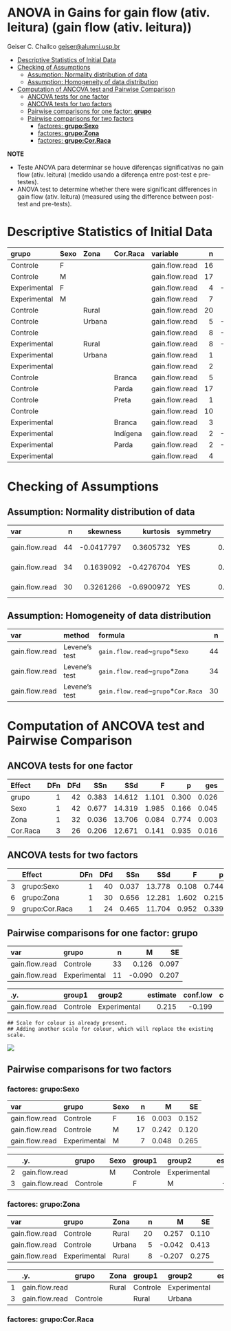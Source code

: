 ANOVA in Gains for gain flow (ativ. leitura) (gain flow (ativ. leitura))
================
Geiser C. Challco <geiser@alumni.usp.br>

- [Descriptive Statistics of Initial
  Data](#descriptive-statistics-of-initial-data)
- [Checking of Assumptions](#checking-of-assumptions)
  - [Assumption: Normality distribution of
    data](#assumption-normality-distribution-of-data)
  - [Assumption: Homogeneity of data
    distribution](#assumption-homogeneity-of-data-distribution)
- [Computation of ANCOVA test and Pairwise
  Comparison](#computation-of-ancova-test-and-pairwise-comparison)
  - [ANCOVA tests for one factor](#ancova-tests-for-one-factor)
  - [ANCOVA tests for two factors](#ancova-tests-for-two-factors)
  - [Pairwise comparisons for one factor:
    **grupo**](#pairwise-comparisons-for-one-factor-grupo)
  - [Pairwise comparisons for two
    factors](#pairwise-comparisons-for-two-factors)
    - [factores: **grupo:Sexo**](#factores-gruposexo)
    - [factores: **grupo:Zona**](#factores-grupozona)
    - [factores: **grupo:Cor.Raca**](#factores-grupocorraca)

**NOTE**

- Teste ANOVA para determinar se houve diferenças significativas no gain
  flow (ativ. leitura) (medido usando a diferença entre post-test e
  pre-testes).
- ANOVA test to determine whether there were significant differences in
  gain flow (ativ. leitura) (measured using the difference between
  post-test and pre-tests).

# Descriptive Statistics of Initial Data

| grupo        | Sexo | Zona   | Cor.Raca | variable       |   n |   mean | median |    min |   max |    sd |    se |    ci |   iqr |
|:-------------|:-----|:-------|:---------|:---------------|----:|-------:|-------:|-------:|------:|------:|------:|------:|------:|
| Controle     | F    |        |          | gain.flow.read |  16 |  0.003 |  0.000 | -1.111 | 1.444 | 0.607 | 0.152 | 0.324 | 0.462 |
| Controle     | M    |        |          | gain.flow.read |  17 |  0.242 |  0.333 | -0.444 | 1.333 | 0.494 | 0.120 | 0.254 | 0.889 |
| Experimental | F    |        |          | gain.flow.read |   4 | -0.330 | -0.444 | -1.000 | 0.569 | 0.679 | 0.339 | 1.080 | 0.726 |
| Experimental | M    |        |          | gain.flow.read |   7 |  0.048 |  0.111 | -1.444 | 0.778 | 0.702 | 0.265 | 0.650 | 0.222 |
| Controle     |      | Rural  |          | gain.flow.read |  20 |  0.257 |  0.167 | -0.556 | 1.444 | 0.494 | 0.110 | 0.231 | 0.722 |
| Controle     |      | Urbana |          | gain.flow.read |   5 | -0.042 | -0.319 | -1.111 | 1.333 | 0.924 | 0.413 | 1.147 | 0.778 |
| Controle     |      |        |          | gain.flow.read |   8 | -0.097 |  0.000 | -0.778 | 0.444 | 0.373 | 0.132 | 0.312 | 0.444 |
| Experimental |      | Rural  |          | gain.flow.read |   8 | -0.207 | -0.056 | -1.444 | 0.778 | 0.777 | 0.275 | 0.650 | 1.059 |
| Experimental |      | Urbana |          | gain.flow.read |   1 |  0.444 |  0.444 |  0.444 | 0.444 |       |       |       | 0.000 |
| Experimental |      |        |          | gain.flow.read |   2 |  0.111 |  0.111 |  0.111 | 0.111 | 0.000 | 0.000 | 0.000 | 0.000 |
| Controle     |      |        | Branca   | gain.flow.read |   5 |  0.022 |  0.000 | -0.444 | 0.667 | 0.419 | 0.187 | 0.520 | 0.333 |
| Controle     |      |        | Parda    | gain.flow.read |  17 |  0.068 |  0.000 | -1.111 | 1.444 | 0.701 | 0.170 | 0.361 | 0.917 |
| Controle     |      |        | Preta    | gain.flow.read |   1 |  0.333 |  0.333 |  0.333 | 0.333 |       |       |       | 0.000 |
| Controle     |      |        |          | gain.flow.read |  10 |  0.256 |  0.278 | -0.333 | 0.667 | 0.336 | 0.106 | 0.240 | 0.528 |
| Experimental |      |        | Branca   | gain.flow.read |   3 |  0.000 |  0.222 | -0.667 | 0.444 | 0.588 | 0.339 | 1.461 | 0.556 |
| Experimental |      |        | Indígena | gain.flow.read |   2 | -0.215 | -0.215 | -1.000 | 0.569 | 1.110 | 0.785 | 9.971 | 0.785 |
| Experimental |      |        | Parda    | gain.flow.read |   2 | -0.667 | -0.667 | -1.444 | 0.111 | 1.100 | 0.778 | 9.883 | 0.778 |
| Experimental |      |        |          | gain.flow.read |   4 |  0.194 |  0.111 | -0.222 | 0.778 | 0.419 | 0.210 | 0.667 | 0.250 |

# Checking of Assumptions

## Assumption: Normality distribution of data

| var            |   n |   skewness |   kurtosis | symmetry | statistic | method       |         p | p.signif | normality |
|:---------------|----:|-----------:|-----------:|:---------|----------:|:-------------|----------:|:---------|:----------|
| gain.flow.read |  44 | -0.0417797 |  0.3605732 | YES      | 0.9844760 | Shapiro-Wilk | 0.8099089 | ns       | YES       |
| gain.flow.read |  34 |  0.1639092 | -0.4276704 | YES      | 0.9808206 | Shapiro-Wilk | 0.7982686 | ns       | YES       |
| gain.flow.read |  30 |  0.3261266 | -0.6900972 | YES      | 0.9738989 | Shapiro-Wilk | 0.6503352 | ns       | YES       |

## Assumption: Homogeneity of data distribution

| var            | method        | formula                              |   n | df1 | df2 | statistic |         p | p.signif |
|:---------------|:--------------|:-------------------------------------|----:|----:|----:|----------:|----------:|:---------|
| gain.flow.read | Levene’s test | `gain.flow.read`~`grupo`\*`Sexo`     |  44 |   3 |  40 |  0.085853 | 0.9673835 | ns       |
| gain.flow.read | Levene’s test | `gain.flow.read`~`grupo`\*`Zona`     |  34 |   3 |  30 |  1.446757 | 0.2488440 | ns       |
| gain.flow.read | Levene’s test | `gain.flow.read`~`grupo`\*`Cor.Raca` |  30 |   5 |  24 |  1.098252 | 0.3871070 | ns       |

# Computation of ANCOVA test and Pairwise Comparison

## ANCOVA tests for one factor

| Effect   | DFn | DFd |   SSn |    SSd |     F |     p |   ges | p\<.05 |
|:---------|----:|----:|------:|-------:|------:|------:|------:|:-------|
| grupo    |   1 |  42 | 0.383 | 14.612 | 1.101 | 0.300 | 0.026 |        |
| Sexo     |   1 |  42 | 0.677 | 14.319 | 1.985 | 0.166 | 0.045 |        |
| Zona     |   1 |  32 | 0.036 | 13.706 | 0.084 | 0.774 | 0.003 |        |
| Cor.Raca |   3 |  26 | 0.206 | 12.671 | 0.141 | 0.935 | 0.016 |        |

## ANCOVA tests for two factors

|     | Effect         | DFn | DFd |   SSn |    SSd |     F |     p |   ges | p\<.05 |
|:----|:---------------|----:|----:|------:|-------:|------:|------:|------:|:-------|
| 3   | grupo:Sexo     |   1 |  40 | 0.037 | 13.778 | 0.108 | 0.744 | 0.003 |        |
| 6   | grupo:Zona     |   1 |  30 | 0.656 | 12.281 | 1.602 | 0.215 | 0.051 |        |
| 9   | grupo:Cor.Raca |   1 |  24 | 0.465 | 11.704 | 0.952 | 0.339 | 0.038 |        |

## Pairwise comparisons for one factor: **grupo**

| var            | grupo        |   n |      M |    SE |
|:---------------|:-------------|----:|-------:|------:|
| gain.flow.read | Controle     |  33 |  0.126 | 0.097 |
| gain.flow.read | Experimental |  11 | -0.090 | 0.207 |

| .y.            | group1   | group2       | estimate | conf.low | conf.high |    se | statistic |   p | p.adj | p.adj.signif |
|:---------------|:---------|:-------------|---------:|---------:|----------:|------:|----------:|----:|------:|:-------------|
| gain.flow.read | Controle | Experimental |    0.215 |   -0.199 |      0.63 | 0.205 |     1.049 | 0.3 |   0.3 | ns           |

    ## Scale for colour is already present.
    ## Adding another scale for colour, which will replace the existing scale.

![](C:/Users/geise/OneDrive/Workspace/WordGen-Stari-2/results/stari-gain.flow.read-Serie-7-ano-gain_files/figure-gfm/unnamed-chunk-18-1.png)<!-- -->

## Pairwise comparisons for two factors

### factores: **grupo:Sexo**

| var            | grupo        | Sexo |   n |     M |    SE |
|:---------------|:-------------|:-----|----:|------:|------:|
| gain.flow.read | Controle     | F    |  16 | 0.003 | 0.152 |
| gain.flow.read | Controle     | M    |  17 | 0.242 | 0.120 |
| gain.flow.read | Experimental | M    |   7 | 0.048 | 0.265 |

|     | .y.            | grupo    | Sexo | group1   | group2       | estimate | conf.low | conf.high |    se | statistic |     p | p.adj | p.adj.signif |
|:----|:---------------|:---------|:-----|:---------|:-------------|---------:|---------:|----------:|------:|----------:|------:|------:|:-------------|
| 2   | gain.flow.read |          | M    | Controle | Experimental |    0.194 |   -0.332 |     0.721 | 0.260 |     0.747 | 0.460 | 0.460 | ns           |
| 3   | gain.flow.read | Controle |      | F        | M            |   -0.239 |   -0.648 |     0.169 | 0.202 |    -1.187 | 0.243 | 0.243 | ns           |

### factores: **grupo:Zona**

| var            | grupo        | Zona   |   n |      M |    SE |
|:---------------|:-------------|:-------|----:|-------:|------:|
| gain.flow.read | Controle     | Rural  |  20 |  0.257 | 0.110 |
| gain.flow.read | Controle     | Urbana |   5 | -0.042 | 0.413 |
| gain.flow.read | Experimental | Rural  |   8 | -0.207 | 0.275 |

|     | .y.            | grupo    | Zona  | group1   | group2       | estimate | conf.low | conf.high |    se | statistic |     p | p.adj | p.adj.signif |
|:----|:---------------|:---------|:------|:---------|:-------------|---------:|---------:|----------:|------:|----------:|------:|------:|:-------------|
| 1   | gain.flow.read |          | Rural | Controle | Experimental |    0.464 |   -0.083 |     1.010 | 0.268 |     1.732 | 0.094 | 0.094 | ns           |
| 3   | gain.flow.read | Controle |       | Rural    | Urbana       |    0.299 |   -0.355 |     0.952 | 0.320 |     0.933 | 0.358 | 0.358 | ns           |

### factores: **grupo:Cor.Raca**
